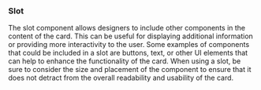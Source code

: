 ### Slot

The slot component allows designers to include other components in the content of the card. This can be useful for displaying additional information or providing more interactivity to the user. Some examples of components that could be included in a slot are buttons, text, or other UI elements that can help to enhance the functionality of the card. When using a slot, be sure to consider the size and placement of the component to ensure that it does not detract from the overall readability and usability of the card.
